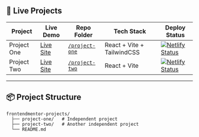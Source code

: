 ## 🚀 Live Projects

| Project     | Live Demo                                    | Repo Folder                     | Tech Stack                 | Deploy Status                                                                                                                    |
| ----------- | -------------------------------------------- | ------------------------------- | -------------------------- | -------------------------------------------------------------------------------------------------------------------------------- |
| Project One | [Live Site](https://project-one.netlify.app) | [`/project-one`](./project-one) | React + Vite + TailwindCSS | [![Netlify Status](https://api.netlify.com/api/v1/badges/xxxx/deploy-status)](https://app.netlify.com/sites/project-one/deploys) |
| Project Two | [Live Site](https://project-two.netlify.app) | [`/project-two`](./project-two) | React + Vite               | [![Netlify Status](https://api.netlify.com/api/v1/badges/yyyy/deploy-status)](https://app.netlify.com/sites/project-two/deploys) |

---

## 📦 Project Structure

```plaintext
frontendmentor-projects/
  ├── project-one/   # Independent project
  ├── project-two/   # Another independent project
  └── README.md
```
